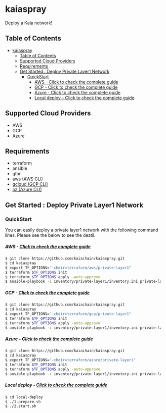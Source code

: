 # kaiaspray
Deploy a Kaia network!

## Table of Contents

- [kaiaspray](#kaiaspray)
  - [Table of Contents](#table-of-contents)
  - [Supported Cloud Providers](#supported-cloud-providers)
  - [Requirements](#requirements)
  - [Get Started : Deploy Private Layer1 Network](#get-started--deploy-private-layer1-network)
    - [QuickStart](#quickstart)
        - [AWS - Click to check the complete guide](#aws---click-to-check-the-complete-guide)
        - [GCP - Click to check the complete guide](#gcp---click-to-check-the-complete-guide)
        - [Azure - Click to check the complete guide](#azure---click-to-check-the-complete-guide)
        - [Local deploy - Click to check the complete guide](#local-deploy---click-to-check-the-complete-guide)

## Supported Cloud Providers
* AWS
* GCP
* Azure

## Requirements
* terraform
* ansible
* gtar
* [aws (AWS CLI)](https://docs.aws.amazon.com/cli/latest/userguide/getting-started-install.html)
* [gcloud (GCP CLI)](https://cloud.google.com/sdk/docs/install)
* [az (Azure CLI)](https://learn.microsoft.com/en-us/cli/azure/install-azure-cli)

## Get Started : Deploy Private Layer1 Network

### QuickStart
You can easily deploy a private layer1 network with the following command lines. Please see the below to see the deatil.

##### AWS - [Click to check the complete guide](terraform/aws/private-layer1/README.md)
```bash
$ git clone https://github.com/kaiachain/kaiaspray.git
$ cd kaiaspray
$ export TF_OPTIONS="-chdir=terraform/aws/private-layer1"
$ terraform $TF_OPTIONS init
$ terraform $TF_OPTIONS apply -auto-approve
$ ansible-playbook -i inventory/private-layer1/inventory.ini private-layer1.yaml
```

##### GCP - [Click to check the complete guide](terraform/gcp/private-layer1/README.md)
```bash
$ git clone https://github.com/kaiachain/kaiaspray.git
$ cd kaiaspray
$ export TF_OPTIONS="-chdir=terraform/gcp/private-layer1"
$ terraform $TF_OPTIONS init
$ terraform $TF_OPTIONS apply -auto-approve
$ ansible-playbook -i inventory/private-layer1/inventory.ini private-layer1.yaml
```

##### Azure - [Click to check the complete guide](terraform/azure/private-layer1/README.md)
```bash
$ git clone https://github.com/kaiachain/kaiaspray.git
$ cd kaiaspray
$ export TF_OPTIONS="-chdir=terraform/azure/private-layer1"
$ terraform $TF_OPTIONS init
$ terraform $TF_OPTIONS apply -auto-approve
$ ansible-playbook -i inventory/private-layer1/inventory.ini private-layer1.yaml
```

##### Local deploy - [Click to check the complete guide](local-deploy/README.md)
```bash
$ cd local-deploy
$ ./1.prepare.sh
$ ./2.start.sh
```